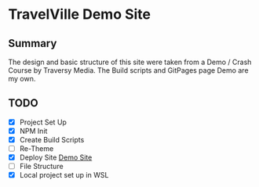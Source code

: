 # TravelVille Demo Site

## Summary

The design and basic structure of this site were taken from a Demo / Crash Course by Traversy Media. The Build scripts and GitPages page Demo are my own.

## TODO

- [x] Project Set Up
- [x] NPM Init
- [x] Create Build Scripts
- [ ] Re-Theme
- [x] Deploy Site [Demo Site](https://geoklown.github.io/travelville_demo/)
- [ ] File Structure
- [x] Local project set up in WSL

